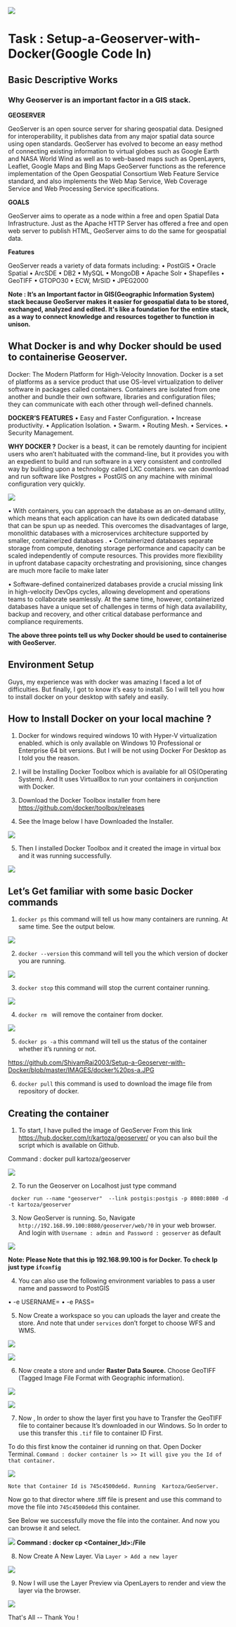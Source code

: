![](https://github.com/ShivamRai2003/Setup-a-Geoserver-with-Docker/blob/master/IMAGES/GeoServer.png)
   
   # Task : Setup-a-Geoserver-with-Docker(Google Code In)



## Basic Descriptive Works

### Why Geoserver is an important factor in a GIS stack.

**GEOSERVER**

GeoServer is an open source server for sharing geospatial data. Designed for interoperability, it publishes data from any major spatial data source using open standards. GeoServer has evolved to become an easy method of connecting existing information to virtual globes such as Google Earth and NASA World Wind as well as to web-based maps such as OpenLayers, Leaflet, Google Maps and Bing Maps
GeoServer functions as the reference implementation of the Open Geospatial Consortium Web Feature Service standard, and also implements the Web Map Service, Web Coverage Service and Web Processing Service specifications. 

**GOALS**

GeoServer aims to operate as a node within a free and open Spatial Data Infrastructure. Just as the Apache HTTP Server has offered a free and open web server to publish HTML, GeoServer aims to do the same for geospatial data.

**Features**

GeoServer reads a variety of data formats including: 
•	PostGIS
•	Oracle Spatial
•	ArcSDE
•	DB2
•	MySQL
•	MongoDB
•	Apache Solr
•	Shapefiles
•	GeoTIFF
•	GTOPO30
•	ECW, MrSID
•	JPEG2000

**Note : It’s an Important factor in GIS(Geographic Information System) stack because GeoServer makes it easier for geospatial data to be stored, exchanged, analyzed and edited. It's like a foundation for the entire stack, as a way to connect knowledge and resources together to function in unison.**

## What Docker is and why Docker should be used to containerise Geoserver.

Docker: The Modern Platform for High-Velocity Innovation. Docker is a set of platforms as a service product that use OS-level virtualization to deliver software in packages called containers. Containers are isolated from one another and bundle their own software, libraries and configuration files; they can communicate with each other through well-defined channels.

**DOCKER’S FEATURES**
•	Easy and Faster Configuration.
•	Increase productivity.
•	Application Isolation.
•	Swarm.
•	Routing Mesh.
•	Services.
•	Security Management.

**WHY DOCKER ?**
Docker is a beast, it can be remotely daunting for incipient users who aren’t habituated with the command-line, but it provides you with an expedient to build and run software in a very consistent and controlled way by building upon a technology called LXC containers. we can  download and run software like Postgres + PostGIS on any machine with minimal configuration very quickly.

![](https://github.com/ShivamRai2003/Setup-a-Geoserver-with-Docker/blob/master/IMAGES/Docker%20Architecture%203.png)

•	With containers, you can approach the database as an on-demand utility, which means that each application can have its own dedicated database that can be spun up as needed. This overcomes the disadvantages of large, monolithic databases with a microservices architecture supported by smaller, containerized databases
.
•	Containerized databases separate storage from compute, denoting storage performance and capacity can be scaled independently of compute resources. This provides more flexibility in upfront database capacity orchestrating and provisioning, since changes are much more facile to make later

•	Software-defined containerized databases provide a crucial missing link in high-velocity DevOps cycles, allowing development and operations teams to collaborate seamlessly. At the same time, however, containerized databases have a unique set of challenges in terms of high data availability, backup and recovery, and other critical database performance and compliance requirements.

**The above three points tell us  why Docker should be used to containerise with GeoServer.**

## Environment Setup

Guys, my experience was with docker was amazing I faced a lot of difficulties. But finally, I got to know it’s easy to install. So I will tell you how to install docker on your desktop with safely and easily.

## How to Install Docker on your local machine ?

1.	Docker for windows required  windows 10 with Hyper-V virtualization enabled. which is only available on Windows 10 Professional or Enterprise 64 bit versions. But I will be not using Docker For Desktop as I told you the reason.

2.	I will be Installing Docker Toolbox which is available for all OS(Operating System). And It uses VirtualBox to run your containers in conjunction with Docker.

3.	Download the Docker Toolbox installer from here https://github.com/docker/toolbox/releases

4.	See the Image below I have Downloaded the Installer.

![](https://github.com/ShivamRai2003/Setup-a-Geoserver-with-Docker/blob/master/IMAGES/Installer.JPG)

5.	Then I installed Docker Toolbox and it created the image in virtual box and it was running successfully. 

![](https://github.com/ShivamRai2003/Setup-a-Geoserver-with-Docker/blob/master/IMAGES/Docker%20running.JPG)

## Let’s Get familiar with some basic Docker commands

1.	`` docker ps `` this command will tell us how many containers are running. At same time. See the output below.

![](https://github.com/ShivamRai2003/Setup-a-Geoserver-with-Docker/blob/master/IMAGES/docker-ps.JPG)

2. ``docker --version``  this command will tell you the which version of docker you are running.

![](https://github.com/ShivamRai2003/Setup-a-Geoserver-with-Docker/blob/master/IMAGES/docker--version.JPG)

3.	``docker stop`` this command will stop the current container running.

![](https://github.com/ShivamRai2003/Setup-a-Geoserver-with-Docker/blob/master/IMAGES/docker%20stop.JPG)

4.	``docker rm `` will remove the container from docker.

![](https://github.com/ShivamRai2003/Setup-a-Geoserver-with-Docker/blob/master/IMAGES/docker%20rm.JPG)

5. ``docker ps -a`` this command will tell us the status of the container whether it’s running or not.

https://github.com/ShivamRai2003/Setup-a-Geoserver-with-Docker/blob/master/IMAGES/docker%20ps-a.JPG

6.	``docker pull`` this command is used to download the image file from repository of docker.

## Creating the container

1.	To start, I have pulled the image of GeoServer From this link https://hub.docker.com/r/kartoza/geoserver/  or you can also buil the script which is available on Github.

  Command : docker pull kartoza/geoserver

![](https://github.com/ShivamRai2003/Setup-a-Geoserver-with-Docker/blob/master/IMAGES/Installing_geoserver.JPG)

2.	To run the Geoserver on Localhost just type command 

`` docker run --name "geoserver"  --link postgis:postgis -p 8080:8080 -d -t kartoza/geoserver``

3.	Now GeoServer is running. So, Navigate ``http://192.168.99.100:8080/geoserver/web/?0`` in your web browser. And login with ``Username : admin and Password : geoserver`` as default

![](https://github.com/ShivamRai2003/Setup-a-Geoserver-with-Docker/blob/master/IMAGES/GeoServer_Welcome_Screen.JPG)

**Note: Please Note that this ip 192.168.99.100 is for Docker. To check Ip just type ``ifconfig``**

4.	You can also use the following environment variables to pass a user name and password to PostGIS

•	-e USERNAME=<PGUSER>
•	-e PASS=<PGPASSWORD>
  
5.	Now Create a workspace so you can uploads the layer and create the store. And note that under ``services`` don’t forget to choose WFS and WMS.

![](https://github.com/ShivamRai2003/Setup-a-Geoserver-with-Docker/blob/master/IMAGES/create%20a%20workspace.JPG)

![](https://github.com/ShivamRai2003/Setup-a-Geoserver-with-Docker/blob/master/IMAGES/WFS%20AND%20WMS.JPG)

6.	Now create a store and under **Raster Data Source.** Choose GeoTIFF (Tagged Image File Format with Geographic information).

![](https://github.com/ShivamRai2003/Setup-a-Geoserver-with-Docker/blob/master/IMAGES/GeoTIFF.JPG)

![](https://github.com/ShivamRai2003/Setup-a-Geoserver-with-Docker/blob/master/IMAGES/data%20store.JPG)

7.	Now , In order to show the layer first you have to Transfer the GeoTIFF file to container because It’s downloaded in our Windows. So In order to use this transfer this `.tif` file to container ID First. 

   To do this first know the container id running on that. Open Docker Terminal.
``Command : docker container ls >> It will give you the Id of that container.``

![](https://github.com/ShivamRai2003/Setup-a-Geoserver-with-Docker/blob/master/IMAGES/Container%20Id.JPG)

``Note that Container Id is 745c4500de6d. Running  Kartoza/GeoServer.``

Now go to that director where .tiff file is present and use this command to move the file into ``745c4500de6d`` this container.

See Below we successfully move the file into the container. And now you can browse it and select.

![](https://github.com/ShivamRai2003/Setup-a-Geoserver-with-Docker/blob/master/IMAGES/Succesfully%20Executed.JPG)
**Command : docker cp <File> <Container_Id>:/File**

8.	Now Create A New Layer. Via `` Layer > Add a new layer ``

![](https://github.com/ShivamRai2003/Setup-a-Geoserver-with-Docker/blob/master/IMAGES/Preview_Layer.JPG)

9.	Now I will use the  Layer Preview via OpenLayers to render and view the layer via the browser.

![](https://github.com/ShivamRai2003/Setup-a-Geoserver-with-Docker/blob/master/IMAGES/Layer_Preview.JPG)

  That's All -- Thank You !
